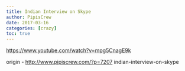 ```yaml
---
title: Indian Interview on Skype
author: PipisCrew
date: 2017-03-16
categories: [crazy]
toc: true
---
```


https://www.youtube.com/watch?v=mpg5CnagE9k

origin - http://www.pipiscrew.com/?p=7207 indian-interview-on-skype